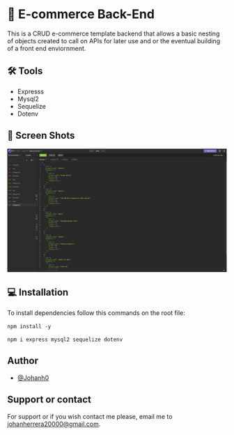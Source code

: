 # 🛒 E-commerce Back-End
This is a CRUD e-commerce template backend that allows a basic nesting of objects created to call on APIs for later use and or the eventual building of a front end enviornment.

## 🛠 Tools

- Expresss
- Mysql2
- Sequelize
- Dotenv

## 📸 Screen Shots
![](./assets/cover.png)

## 💻 Installation

To install dependencies follow this commands on the root file:

```
npm install -y
```

```
npm i express mysql2 sequelize dotenv
```

## Author

- [@Johanh0](https://www.github.com/johanh0)


## Support or contact

For support or if you wish contact me please, email me to [johanherrera20000@gmail.com](mailto:johanherrera20000@gmail.com).